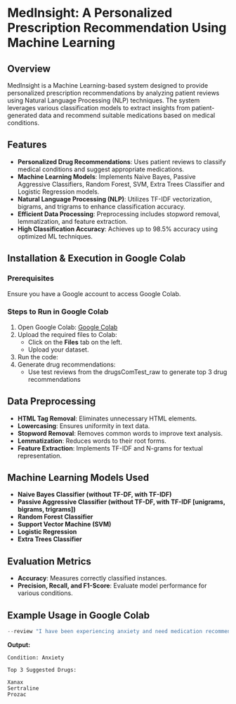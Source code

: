 # MedInsight: A Personalized Prescription Recommendation Using Machine Learning

## Overview
MedInsight is a Machine Learning-based system designed to provide personalized prescription recommendations by analyzing patient reviews using Natural Language Processing (NLP) techniques. The system leverages various classification models to extract insights from patient-generated data and recommend suitable medications based on medical conditions.

## Features
- **Personalized Drug Recommendations**: Uses patient reviews to classify medical conditions and suggest appropriate medications.
- **Machine Learning Models**: Implements Naive Bayes, Passive Aggressive Classifiers, Random Forest, SVM, Extra Trees Classifier and Logistic Regression models.
- **Natural Language Processing (NLP)**: Utilizes TF-IDF vectorization, bigrams, and trigrams to enhance classification accuracy.
- **Efficient Data Processing**: Preprocessing includes stopword removal, lemmatization, and feature extraction.
- **High Classification Accuracy**: Achieves up to 98.5% accuracy using optimized ML techniques.

## Installation & Execution in Google Colab
### Prerequisites
Ensure you have a Google account to access Google Colab.

### Steps to Run in Google Colab
1. Open Google Colab: [Google Colab](https://colab.research.google.com/)
2. Upload the required files to Colab:
   - Click on the **Files** tab on the left.
   - Upload your dataset.
3. Run the code:
4. Generate drug recommendations:
   - Use test reviews from the drugsComTest_raw to generate top 3 drug recommendations

## Data Preprocessing
- **HTML Tag Removal**: Eliminates unnecessary HTML elements.
- **Lowercasing**: Ensures uniformity in text data.
- **Stopword Removal**: Removes common words to improve text analysis.
- **Lemmatization**: Reduces words to their root forms.
- **Feature Extraction**: Implements TF-IDF and N-grams for textual representation.

## Machine Learning Models Used
- **Naive Bayes Classifier (without TF-DF, with TF-IDF)**
- **Passive Aggressive Classifier (without TF-DF, with TF-IDF [unigrams, bigrams, trigrams])**
- **Random Forest Classifier**
- **Support Vector Machine (SVM)**
- **Logistic Regression**
- **Extra Trees Classifier**

## Evaluation Metrics
- **Accuracy**: Measures correctly classified instances.
- **Precision, Recall, and F1-Score**: Evaluate model performance for various conditions.

## Example Usage in Google Colab
```python
--review "I have been experiencing anxiety and need medication recommendations."
```
**Output:**
```
Condition: Anxiety

Top 3 Suggested Drugs:

Xanax
Sertraline
Prozac
```
